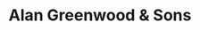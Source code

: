 ---
title: "Alan Greenwood & Sons"
url: /englefield-green/alan-greenwood-and-sons/
shop: funeral directors
---